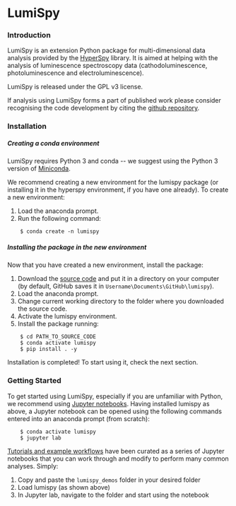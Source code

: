 # LumiSpy

### Introduction

LumiSpy is an extension Python package for multi-dimensional data analysis 
provided by the [HyperSpy](http://hyperspy.org) library. It is aimed at helping 
with the analysis of luminescence spectroscopy data (cathodoluminescence,  
photoluminescence and electroluminescence).

LumiSpy is released under the GPL v3 license. 

If analysis using LumiSpy forms a part of published work please consider 
recognising the code development by citing the
[github repository](www.github.com/lumispy/lumispy).

### Installation

##### Creating a conda environment

LumiSpy requires Python 3 and conda -- we suggest using the Python 3 version 
of [Miniconda](https://conda.io/miniconda.html).

We recommend creating a new environment for the lumispy package (or installing 
it in the hyperspy environment, if you have one already). To create a new 
environment:

1. Load the anaconda prompt.
2. Run the following command:

```
    $ conda create -n lumispy
```

##### Installing the package in the new environment

Now that you have created a new environment, install the package:

1. Download the [source code](https://github.com/lumispy/lumispy) and put it 
in a directory on your computer (by default, GitHub saves it in 
`Username\Documents\GitHub\lumispy`).
2. Load the anaconda prompt.
3. Change current working directory to the folder where you downloaded the 
source code.
4. Activate the lumispy environment.
5. Install the package running:

```
    $ cd PATH_TO_SOURCE_CODE
    $ conda activate lumispy
    $ pip install . -y
```

Installation is completed! To start using it, check the next section.

### Getting Started

To get started using LumiSpy, especially if you are unfamiliar with Python, we 
recommend using [Jupyter notebooks](https://jupyter.org/). Having installed 
lumispy as above, a Jupyter notebook can be opened using the following commands 
entered into an anaconda prompt (from scratch):

```
    $ conda activate lumispy
    $ jupyter lab
```

[Tutorials and example workflows](https://github.com/LumiSpy/lumispy/tree/master/lumispy_demos)
have been curated as a series of Jupyter notebooks that you can work through 
and modify to perform many common analyses. Simply:

1. Copy and paste the `lumispy_demos` folder in your desired folder
2. Load lumispy (as shown above)
3. In Jupyter lab, navigate to the folder and start using the notebook
